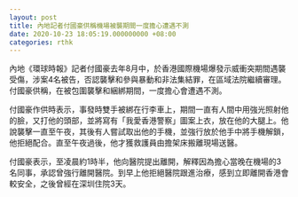 ```yaml
---
layout: post
title: 內地記者付國豪供稱機場被襲期間一度擔心遭遇不測
date: 2020-10-23 18:05:19.000000000 +08:00
categories: rthk
---
```


內地《環球時報》記者付國豪去年8月中，於香港國際機場爆發示威衝突期間遇襲受傷，涉案4名被告，否認襲擊和參與暴動和非法集結罪，在區域法院繼續審理。付國豪供稱，在被包圍襲擊和綑綁期間，一度擔心會遭遇不測。

付國豪作供時表示，事發時雙手被綁在行李車上，期間一直有人間中用強光照射他的臉，又打他的頭部，並將寫有「我愛香港警察」圖案上衣，放在他的大腿上。他說襲擊一直至午夜，其後有人嘗試取出他的手機，並強行放於他手中將手機解鎖，他拒絕配合。直至午夜過後，他才獲救護員由擔架床搬離現場送醫。

付國豪表示，至凌晨約1時半，他向醫院提出離開，解釋因為擔心當晚在機場的3名同事，承認曾強行離開醫院。到早上他拒絕醫院跟進治療，感到立即離開香港會較安全，之後曾經在深圳住院3天。
